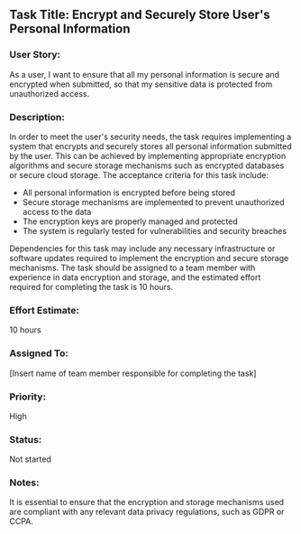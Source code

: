 ## Task Title: Encrypt and Securely Store User's Personal Information

### User Story:
As a user, I want to ensure that all my personal information is secure and encrypted when submitted, so that my sensitive data is protected from unauthorized access.

### Description:
In order to meet the user's security needs, the task requires implementing a system that encrypts and securely stores all personal information submitted by the user. This can be achieved by implementing appropriate encryption algorithms and secure storage mechanisms such as encrypted databases or secure cloud storage. The acceptance criteria for this task include:

- All personal information is encrypted before being stored
- Secure storage mechanisms are implemented to prevent unauthorized access to the data
- The encryption keys are properly managed and protected
- The system is regularly tested for vulnerabilities and security breaches

Dependencies for this task may include any necessary infrastructure or software updates required to implement the encryption and secure storage mechanisms. The task should be assigned to a team member with experience in data encryption and storage, and the estimated effort required for completing the task is 10 hours.

### Effort Estimate:
10 hours

### Assigned To:
[Insert name of team member responsible for completing the task]

### Priority:
High

### Status:
Not started

### Notes:
It is essential to ensure that the encryption and storage mechanisms used are compliant with any relevant data privacy regulations, such as GDPR or CCPA.
